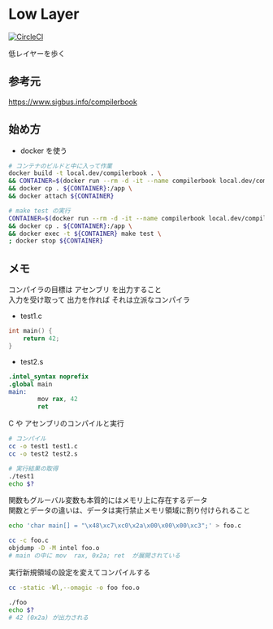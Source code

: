 Low Layer
=====

[![CircleCI](https://circleci.com/gh/Aofusa/ivcc.svg?style=svg)](https://circleci.com/gh/Aofusa/ivcc)

低レイヤーを歩く  

参考元
-----

<https://www.sigbus.info/compilerbook>

始め方
-----

- docker を使う

```sh
# コンテナのビルドと中に入って作業
docker build -t local.dev/compilerbook . \
&& CONTAINER=$(docker run --rm -d -it --name compilerbook local.dev/compilerbook /bin/bash) \
&& docker cp . ${CONTAINER}:/app \
&& docker attach ${CONTAINER}

# make test の実行
CONTAINER=$(docker run --rm -d -it --name compilerbook local.dev/compilerbook /bin/bash) \
&& docker cp . ${CONTAINER}:/app \
&& docker exec -t ${CONTAINER} make test \
; docker stop ${CONTAINER}
```

メモ
-----

コンパイラの目標は アセンブリ を出力すること  
入力を受け取って 出力を作れば それは立派なコンパイラ  

- test1.c  

```c
int main() {
    return 42;
}
```

- test2.s  

```s
.intel_syntax noprefix
.global main
main:
        mov rax, 42
        ret
```

C や アセンブリのコンパイルと実行  

```sh
# コンパイル
cc -o test1 test1.c
cc -o test2 test2.s

# 実行結果の取得
./test1
echo $?
```

関数もグルーバル変数も本質的にはメモリ上に存在するデータ  
関数とデータの違いは、データは実行禁止メモリ領域に割り付けられること  

```sh
echo 'char main[] = "\x48\xc7\xc0\x2a\x00\x00\x00\xc3";' > foo.c

cc -c foo.c
objdump -D -M intel foo.o
# main の中に mov  rax, 0x2a; ret  が展開されている
```

実行新規領域の設定を変えてコンパイルする  

```sh
cc -static -Wl,--omagic -o foo foo.o

./foo
echo $?
# 42 (0x2a) が出力される
```
